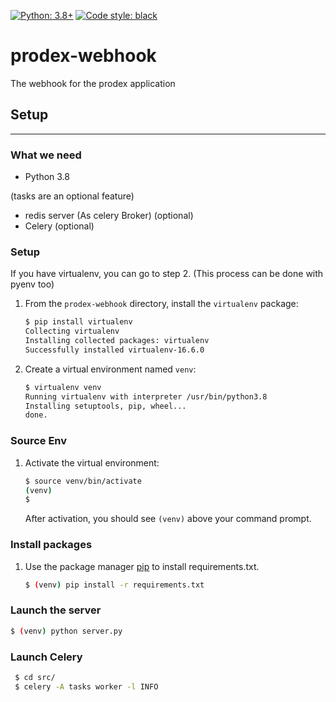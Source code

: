 [![Python: 3.8+](https://img.shields.io/badge/Python-3.8%2B-blue)](https://www.python.org/downloads/release/python-380/)
[![Code style: black](https://img.shields.io/badge/code%20style-black-000000.svg)](https://github.com/psf/black)


# prodex-webhook
The webhook for the prodex application

## Setup
***

### What we need
* Python 3.8

(tasks are an optional feature)
* redis server (As celery Broker) (optional)
* Celery (optional)

### Setup

If you have virtualenv, you can go to step 2.
(This process can be done with pyenv too)
1. From the `prodex-webhook` directory, install the `virtualenv` package:

   ```bash
   $ pip install virtualenv
   Collecting virtualenv
   Installing collected packages: virtualenv
   Successfully installed virtualenv-16.6.0
   ```

2. Create a virtual environment named `venv`:

   ```bash
   $ virtualenv venv
   Running virtualenv with interpreter /usr/bin/python3.8
   Installing setuptools, pip, wheel...
   done.
   ```

### Source Env

1. Activate the virtual environment:

   ```bash
   $ source venv/bin/activate
   (venv)
   $
   ```

   After activation, you should see `(venv)` above your command prompt.

### Install packages

1. Use the package manager [pip](https://pip.pypa.io/en/stable/) to install requirements.txt.

   ```bash
   $ (venv) pip install -r requirements.txt
   ```

### Launch the server

   ```bash
   $ (venv) python server.py
   ```

### Launch Celery

   ```bash
    $ cd src/
    $ celery -A tasks worker -l INFO
   ```

